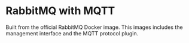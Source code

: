 # RabbitMQ with MQTT

Built from the official RabbitMQ Docker image. This images includes the management interface and the MQTT protocol plugin.


